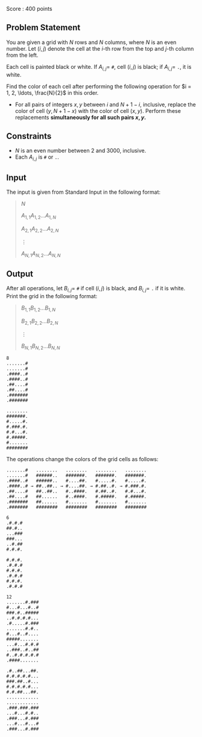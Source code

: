 Score : $400$ points

## Problem Statement

You are given a grid with $N$ rows and $N$ columns, where $N$ is an even number. Let $(i, j)$ denote the cell at the $i$-th row from the top and $j$-th column from the left.

Each cell is painted black or white. If $A_{i, j} =$ `#`, cell $(i, j)$ is black; if $A_{i, j} =$ `.`, it is white.

Find the color of each cell after performing the following operation for $i = 1, 2, \ldots, \frac{N}{2}$ in this order.

- For all pairs of integers $x, y$ between $i$ and $N + 1 - i$, inclusive, replace the color of cell $(y, N + 1 - x)$ with the color of cell $(x, y)$. Perform these replacements **simultaneously for all such pairs $x, y$.**

## Constraints

- $N$ is an even number between $2$ and $3000$, inclusive.
- Each $A_{i, j}$ is `#` or `.`.

## Input

The input is given from Standard Input in the following format:

> $N$
> 
> $A_{1,1}A_{1,2}\ldots A_{1,N}$
> 
> $A_{2,1}A_{2,2}\ldots A_{2,N}$
> 
> $\vdots$
> 
> $A_{N,1}A_{N,2}\ldots A_{N,N}$

## Output

After all operations, let $B_{i, j} =$ `#` if cell $(i, j)$ is black, and $B_{i, j} =$ `.` if it is white. Print the grid in the following format:

> $B_{1,1}B_{1,2}\ldots B_{1,N}$
> 
> $B_{2,1}B_{2,2}\ldots B_{2,N}$
> 
> $\vdots$
> 
> $B_{N,1}B_{N,2}\ldots B_{N,N}$

```input1
8
.......#
.......#
.####..#
.####..#
.##....#
.##....#
.#######
.#######
```

```output1
........
#######.
#.....#.
#.###.#.
#.#...#.
#.#####.
#.......
########
```

The operations change the colors of the grid cells as follows:

```output1
.......#   ........   ........   ........   ........
.......#   ######..   #######.   #######.   #######.
.####..#   ######..   #....##.   #.....#.   #.....#.
.####..# → ##..##.. → #....##. → #.##..#. → #.###.#.
.##....#   ##..##..   #..####.   #.##..#.   #.#...#.
.##....#   ##......   #..####.   #.#####.   #.#####.
.#######   ##......   #.......   #.......   #.......
.#######   ########   ########   ########   ########
```

```input2
6
.#.#.#
##.#..
...###
###...
..#.##
#.#.#.
```

```output2
#.#.#.
.#.#.#
#.#.#.
.#.#.#
#.#.#.
.#.#.#
```

```input3
12
.......#.###
#...#...#..#
###.#..#####
..#.#.#.#...
.#.....#.###
.......#.#..
#...#..#....
#####.......
...#...#.#.#
..###..#..##
#..#.#.#.#.#
.####.......
```

```output3
.#..##...##.
#.#.#.#.#...
###.##..#...
#.#.#.#.#...
#.#.##...##.
............
............
.###.###.###
...#...#.#..
.###...#.###
...#...#...#
.###...#.###
```